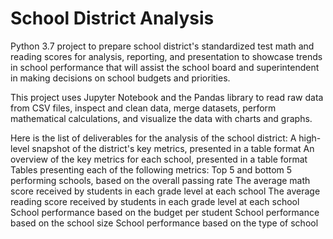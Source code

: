 # School District Analysis
Python 3.7 project to prepare school district's standardized test math and reading scores for analysis, reporting, and presentation to showcase trends in school performance that will assist the school board and superintendent in making decisions on school budgets and priorities.

This project uses Jupyter Notebook and the Pandas library to read raw data from CSV files, inspect and clean data, merge datasets, perform mathematical calculations, and visualize the data with charts and graphs.

Here is the list of deliverables for the analysis of the school district:
    A high-level snapshot of the district's key metrics, presented in a table format
    An overview of the key metrics for each school, presented in a table format
    Tables presenting each of the following metrics:
        Top 5 and bottom 5 performing schools, based on the overall passing rate
        The average math score received by students in each grade level at each school
        The average reading score received by students in each grade level at each school
        School performance based on the budget per student
        School performance based on the school size 
        School performance based on the type of school

